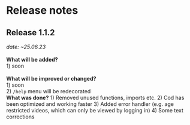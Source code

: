 # Release notes 

<h2>Release 1.1.2</h2><i> date: ~25.06.23</i><br><br>
<b>What will be added?</b>
<br>
1) soon<br>
<br>
<b>What will be improved or changed?</b><br>
1) soon<br>
2) <code>/help</code> menu will be redecorated<br>
<b>What was done?</b>
1) Removed unused functions, imports etc.
2) Cod has been optimized and working faster
3) Added error handler (e.g. age restricted videos, which can only be viewed by logging in)
4) Some text corrections
